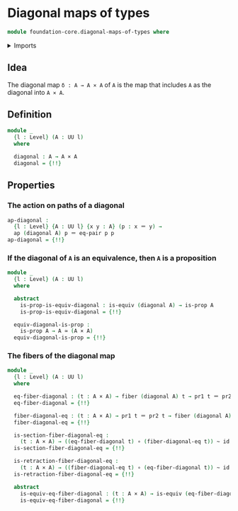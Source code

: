 # Diagonal maps of types

```agda
module foundation-core.diagonal-maps-of-types where
```

<details><summary>Imports</summary>

```agda
open import foundation.action-on-identifications-functions
open import foundation.dependent-pair-types
open import foundation.equality-cartesian-product-types
open import foundation.universe-levels

open import foundation-core.cartesian-product-types
open import foundation-core.equivalences
open import foundation-core.fibers-of-maps
open import foundation-core.function-types
open import foundation-core.homotopies
open import foundation-core.identity-types
open import foundation-core.propositions
```

</details>

## Idea

The diagonal map `δ : A → A × A` of `A` is the map that includes `A` as the
diagonal into `A × A`.

## Definition

```agda
module _
  {l : Level} (A : UU l)
  where

  diagonal : A → A × A
  diagonal = {!!}
```

## Properties

### The action on paths of a diagonal

```agda
ap-diagonal :
  {l : Level} {A : UU l} {x y : A} (p : x ＝ y) →
  ap (diagonal A) p ＝ eq-pair p p
ap-diagonal = {!!}
```

### If the diagonal of `A` is an equivalence, then `A` is a proposition

```agda
module _
  {l : Level} (A : UU l)
  where

  abstract
    is-prop-is-equiv-diagonal : is-equiv (diagonal A) → is-prop A
    is-prop-is-equiv-diagonal = {!!}

  equiv-diagonal-is-prop :
    is-prop A → A ≃ (A × A)
  equiv-diagonal-is-prop = {!!}
```

### The fibers of the diagonal map

```agda
module _
  {l : Level} (A : UU l)
  where

  eq-fiber-diagonal : (t : A × A) → fiber (diagonal A) t → pr1 t ＝ pr2 t
  eq-fiber-diagonal = {!!}

  fiber-diagonal-eq : (t : A × A) → pr1 t ＝ pr2 t → fiber (diagonal A) t
  fiber-diagonal-eq = {!!}

  is-section-fiber-diagonal-eq :
    (t : A × A) → ((eq-fiber-diagonal t) ∘ (fiber-diagonal-eq t)) ~ id
  is-section-fiber-diagonal-eq = {!!}

  is-retraction-fiber-diagonal-eq :
    (t : A × A) → ((fiber-diagonal-eq t) ∘ (eq-fiber-diagonal t)) ~ id
  is-retraction-fiber-diagonal-eq = {!!}

  abstract
    is-equiv-eq-fiber-diagonal : (t : A × A) → is-equiv (eq-fiber-diagonal t)
    is-equiv-eq-fiber-diagonal = {!!}
```
